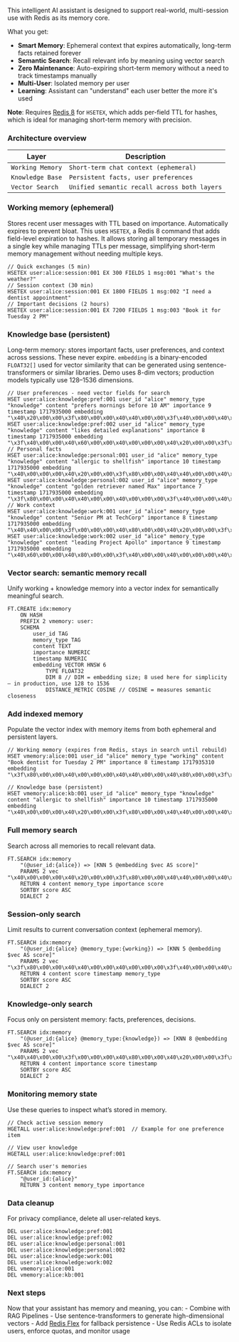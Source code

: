 This intelligent AI assistant is designed to support real-world, multi-session use with Redis as its memory core.

What you get:
  - **Smart Memory**: Ephemeral context that expires automatically, long-term facts retained forever
  - **Semantic Search**: Recall relevant info by meaning using vector search
  - **Zero Maintenance**: Auto-expiring short-term memory without a need to track timestamps manually
  - **Multi-User**: Isolated memory per user
  - **Learning**: Assistant can "understand" each user better the more it's used

**Note**: Requires [Redis 8](https://hub.docker.com/_/redis/tags) for `HSETEX`, which adds per-field TTL for hashes, which is ideal for managing short-term memory with precision.

### Architecture overview
| Layer | Description |
| ---------- | ---------- |
| `Working Memory`| `Short-term chat context (ephemeral)` |
| `Knowledge Base` | `Persistent facts, user preferences` |
| `Vector Search` | `Unified semantic recall across both layers` |

### Working memory (ephemeral)
Stores recent user messages with TTL based on importance. Automatically expires to prevent bloat.
This uses `HSETEX`, a Redis 8 command that adds field-level expiration to hashes. It allows storing all temporary messages in a single key while managing TTLs per message, simplifying short-term memory management without needing multiple keys.

```redis:[run_confirmation=true] Recent Conversations with TTL Based on Importance.
// Quick exchanges (5 min)
HSETEX user:alice:session:001 EX 300 FIELDS 1 msg:001 "What's the weather?"
// Session context (30 min)  
HSETEX user:alice:session:001 EX 1800 FIELDS 1 msg:002 "I need a dentist appointment"
// Important decisions (2 hours)
HSETEX user:alice:session:001 EX 7200 FIELDS 1 msg:003 "Book it for Tuesday 2 PM"
```

### Knowledge base (persistent)
Long-term memory: stores important facts, user preferences, and context across sessions. These never expire.
`embedding` is a binary-encoded `FLOAT32[]` used for vector similarity that can be generated using sentence-transformers or similar libraries. Demo uses 8-dim vectors; production models typically use 128–1536 dimensions.

```redis:[run_confirmation=true] Important User Information That Never Expires.
// User preferences - need vector fields for search
HSET user:alice:knowledge:pref:001 user_id "alice" memory_type "knowledge" content "prefers mornings before 10 AM" importance 9 timestamp 1717935000 embedding "\x40\x20\x00\x00\x3f\x80\x00\x00\x40\x40\x00\x00\x3f\x40\x00\x00\x40\x60\x00\x00\x40\x00\x00\x00\x3f\x00\x00\x00\x40\x80\x00\x00"
HSET user:alice:knowledge:pref:002 user_id "alice" memory_type "knowledge" content "likes detailed explanations" importance 8 timestamp 1717935000 embedding "\x3f\x40\x00\x00\x40\x60\x00\x00\x40\x00\x00\x00\x40\x20\x00\x00\x3f\x80\x00\x00\x40\x40\x00\x00\x40\x80\x00\x00\x3f\x00\x00\x00"
// Personal facts
HSET user:alice:knowledge:personal:001 user_id "alice" memory_type "knowledge" content "allergic to shellfish" importance 10 timestamp 1717935000 embedding "\x40\x00\x00\x00\x40\x20\x00\x00\x3f\x80\x00\x00\x40\x40\x00\x00\x40\x60\x00\x00\x3f\x40\x00\x00\x40\x80\x00\x00\x3f\x00\x00\x00"
HSET user:alice:knowledge:personal:002 user_id "alice" memory_type "knowledge" content "golden retriever named Max" importance 7 timestamp 1717935000 embedding "\x3f\x80\x00\x00\x40\x40\x00\x00\x40\x00\x00\x00\x3f\x40\x00\x00\x40\x80\x00\x00\x40\x20\x00\x00\x3f\x00\x00\x00\x40\x60\x00\x00"
// Work context
HSET user:alice:knowledge:work:001 user_id "alice" memory_type "knowledge" content "Senior PM at TechCorp" importance 8 timestamp 1717935000 embedding "\x40\x40\x00\x00\x3f\x00\x00\x00\x40\x80\x00\x00\x40\x20\x00\x00\x3f\x80\x00\x00\x40\x60\x00\x00\x40\x00\x00\x00\x3f\x40\x00\x00"
HSET user:alice:knowledge:work:002 user_id "alice" memory_type "knowledge" content "leading Project Apollo" importance 9 timestamp 1717935000 embedding "\x40\x60\x00\x00\x40\x80\x00\x00\x3f\x40\x00\x00\x40\x00\x00\x00\x40\x20\x00\x00\x3f\x80\x00\x00\x40\x40\x00\x00\x3f\x00\x00\x00"
```

### Vector search: semantic memory recall
Unify working + knowledge memory into a vector index for semantically meaningful search.

```redis:[run_confirmation=true] Create a Vector Index
FT.CREATE idx:memory
    ON HASH
    PREFIX 2 vmemory: user:
    SCHEMA
        user_id TAG
        memory_type TAG
        content TEXT
        importance NUMERIC
        timestamp NUMERIC
        embedding VECTOR HNSW 6
            TYPE FLOAT32
            DIM 8 // DIM = embedding size; 8 used here for simplicity — in production, use 128 to 1536
            DISTANCE_METRIC COSINE // COSINE = measures semantic closeness
```

### Add indexed memory
Populate the vector index with memory items from both ephemeral and persistent layers.

```redis:[run_confirmation=true] Add entries for the chatbot
// Working memory (expires from Redis, stays in search until rebuild)
HSET vmemory:alice:001 user_id "alice" memory_type "working" content "Book dentist for Tuesday 2 PM" importance 8 timestamp 1717935310 embedding "\x3f\x80\x00\x00\x40\x00\x00\x00\x40\x40\x00\x00\x40\x80\x00\x00\x3f\x00\x00\x00\x40\x20\x00\x00\x40\x60\x00\x00\x3f\x40\x00\x00"

// Knowledge base (persistent)
HSET vmemory:alice:kb:001 user_id "alice" memory_type "knowledge" content "allergic to shellfish" importance 10 timestamp 1717935000 embedding "\x40\x00\x00\x00\x40\x20\x00\x00\x3f\x80\x00\x00\x40\x40\x00\x00\x40\x60\x00\x00\x3f\x40\x00\x00\x40\x80\x00\x00\x3f\x00\x00\x00"
```

### Full memory search
Search across all memories to recall relevant data.

```redis:[run_confirmation=false] Find Top 5 Related Messages By Meaning
FT.SEARCH idx:memory 
    "(@user_id:{alice}) => [KNN 5 @embedding $vec AS score]" 
    PARAMS 2 vec "\x40\x00\x00\x00\x40\x20\x00\x00\x3f\x80\x00\x00\x40\x40\x00\x00\x40\x60\x00\x00\x3f\x40\x00\x00\x40\x80\x00\x00\x3f\x00\x00\x00"
    RETURN 4 content memory_type importance score
    SORTBY score ASC
    DIALECT 2
```

### Session-only search
Limit results to current conversation context (ephemeral memory).

```redis:[run_confirmation=false] Session-Only Search
FT.SEARCH idx:memory 
    "(@user_id:{alice} @memory_type:{working}) => [KNN 5 @embedding $vec AS score]" 
    PARAMS 2 vec "\x3f\x80\x00\x00\x40\x40\x00\x00\x40\x00\x00\x00\x3f\x40\x00\x00\x40\x80\x00\x00\x40\x20\x00\x00\x3f\x00\x00\x00\x40\x60\x00\x00"
    RETURN 4 content score timestamp memory_type
    SORTBY score ASC
    DIALECT 2
```

### Knowledge-only search
Focus only on persistent memory: facts, preferences, decisions.

```redis:[run_confirmation=false] Knowledge-Only Search
FT.SEARCH idx:memory 
    "(@user_id:{alice} @memory_type:{knowledge}) => [KNN 8 @embedding $vec AS score]" 
    PARAMS 2 vec "\x40\x40\x00\x00\x3f\x00\x00\x00\x40\x80\x00\x00\x40\x20\x00\x00\x3f\x80\x00\x00\x40\x60\x00\x00\x40\x00\x00\x00\x3f\x40\x00\x00"
    RETURN 4 content importance score timestamp
    SORTBY score ASC
    DIALECT 2
```

### Monitoring memory state
Use these queries to inspect what’s stored in memory.

```redis:[run_confirmation=false] Check Memory State
// Check active session memory
HGETALL user:alice:knowledge:pref:001  // Example for one preference item

// View user knowledge
HGETALL user:alice:knowledge:pref:001

// Search user's memories
FT.SEARCH idx:memory
    "@user_id:{alice}"
    RETURN 3 content memory_type importance
```

### Data cleanup

For privacy compliance, delete all user-related keys.

```redis:[run_confirmation=true] Complete user removal
DEL user:alice:knowledge:pref:001
DEL user:alice:knowledge:pref:002
DEL user:alice:knowledge:personal:001
DEL user:alice:knowledge:personal:002
DEL user:alice:knowledge:work:001
DEL user:alice:knowledge:work:002
DEL vmemory:alice:001
DEL vmemory:alice:kb:001
```

### Next steps
Now that your assistant has memory and meaning, you can:
    - Combine with RAG Pipelines
    - Use sentence-transformers to generate high-dimensional vectors
    - Add [Redis Flex](https://redis.io/solutions/flex/?utm_source=redisinsight&utm_medium=app&utm_campaign=tutorials) for fallback persistence
    - Use Redis ACLs to isolate users, enforce quotas, and monitor usage
